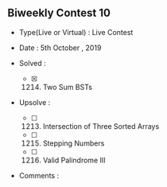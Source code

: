 ## Biweekly Contest 10

* Type(Live or Virtual) : Live Contest

* Date : 5th October , 2019

* Solved :

    * [X] 1214. Two Sum BSTs

* Upsolve :

    * [ ] 1213. Intersection of Three Sorted Arrays
    * [ ] 1215. Stepping Numbers
    * [ ] 1216. Valid Palindrome III

* Comments :
